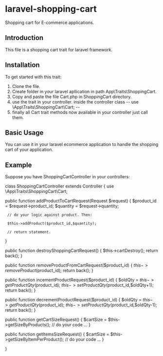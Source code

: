 # laravel-shopping-cart
Shopping cart for E-commerce applications.

## Introduction

This file is a shopping cart trait for laravel framework.

## Installation

To get started with this trait:
   1. Clone the file.
   2. Create folder in your laravel apllication in path App\Traits\ShoppingCart.
   3. Copy and paste the file Cart.php in ShoppingCart directory.
   4. use the trait in your controller. inside the controller class -- use \App\Traits\ShoppingCart\Cart; --
   5. finally all Cart trait methods now available in your controller just call them.
   
## Basic Usage

You can use it in your laravel ecommerce application to handle the shopping cart of your application.

## Example

Suppose you have ShoppingCartController in your controllers:

class ShoppingCartController extends Controller {
  use \App\Traits\ShoppingCart\Cart;
  
  public function addProductToCartRequest(Request $request) {
     $product_id = $request->product_id;
     $quantity = $request->quantity;
     
     // do your logic against product. Then:
     
     $this->addProduct($product_id,$quantity);
     
     // return statement.
  }
  
  public function destroyShoppingCartRequest() {
    $this->cartDestroy();
    return back();
  }
  
  public function removeProductFromCartRequest($product_id) {
    $this->removeProduct($product_id);
    return back();
  }
  
  public function incementProductRequest($product_id) {
    $oldQty = $this->getProductQty($product_id);
    $this->setProductQty($product_id,$oldQty+1);
    return back();
  }
  
  public function decrementProductRequest($product_id) {
    $oldQty = $this->getProductQty($product_id);
    $this->setProductQty($product_id,$oldQty-1);
    return back();
  }
  
  public function getCartSizeRequest() {
    $cartSize = $this->getSizeByProducts();
    // do your code ...
  }
  
  public function getItemsSizeRequest() {
    $cartSize = $this->getSizeByItemPerProduct();
    // do your code ...
  }
  
}
